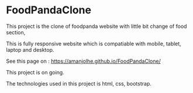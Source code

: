 # FoodPandaClone
This project is the clone of foodpanda website with little bit
change of food section,

This is fully responsive website which is compatiable with
mobile, tablet, laptop and desktop.

See this page on : https://amanjolhe.github.io/FoodPandaClone/

This project is on going.

The technologies used in this project is
html, css, bootstrap.
